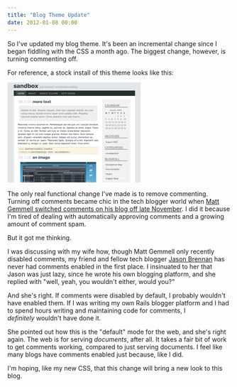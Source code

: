 ```yaml
---
title: "Blog Theme Update"
date: 2012-01-08 00:00
---
```


So I've updated my blog theme. It's been an incremental change since I began fiddling with the CSS a month ago. The biggest change, however, is turning commenting off.

For reference, a stock install of this theme looks like this:&nbsp;

 ![](/img/import/blog/2012/01/blog-theme-update/E6BD8164D3DD441ABD6012EB463037D0.png)

The only real functional change I've made is to remove commenting. Turning off comments became chic in the tech blogger world when [Matt Gemmell switched comments on his blog off late November](http://mattgemmell.com/2011/11/29/comments-off/). I did it because I'm tired of dealing with automatically approving comments and a growing amount of comment spam.

But it got me thinking.

I was discussing with my wife how, though Matt Gemmell only recently disabled comments, my friend and fellow tech blogger [Jason Brennan](http://nearthespeedoflight.com/) has never had comments enabled in the first place. I&nbsp;insinuated&nbsp;to her that Jason was just lazy, since he wrote his own blogging platform, and she replied with "well, yeah, you wouldn't either, would you?"

And she's right. If comments were disabled by default, I probably wouldn't have enabled them. If I was writing my own Rails blogger platform and I had to spend hours writing and maintaining code for comments, I _definitely_&nbsp;wouldn't have done it.

She pointed out how this is the "default" mode for the web, and she's right again. The web is for serving _documents_, after all. It takes a fair bit of work to get comments working, compared to just serving documents. I feel like many blogs have comments enabled just because, like I did.

I'm hoping, like my new CSS, that this change will bring a new look to this blog.

<!-- more -->
